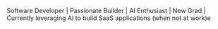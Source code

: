 Software Developer | Passionate Builder | AI Enthusiast | New Grad | Currently leveraging AI to build SaaS applications (when not at work)e



<!---
gBlaku/gBlaku is a ✨ special ✨ repository because its `README.md` (this file) appears on your GitHub profile.
You can click the Preview link to take a look at your changes.
--->
